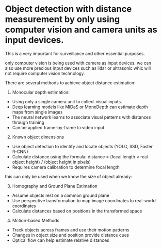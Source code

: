 # Object detection with distance measurement by only using computer vision and camera units as input devices. 

This is a very important for surveillance and other essential purposes.

only computer vision is being used with camera as input devices. we can also use more precious input devices such as lidar or ultrasonic whic will not require computer vision technology. 

There are several methods to achieve object distance estimation:

1. Monocular depth estimation:

* Using only a single camera unit to collect visual inputs.
* Deep learning models like MiDaS or MonoDepth can estimate depth maps from single images
* The neural network learns to associate visual patterns with distances through training
* Can be applied frame-by-frame to video input

2. Known object dimensions

* Use object detection to identify and locate objects (YOLO, SSD, Faster R-CNN)
* Calculate distance using the formula: distance = (focal length × real object height) / (object height in pixels)
* Requires camera calibration to determine focal length

this can only be used when we know the size of object already:

3. Homography and Ground Plane Estimation

* Assume objects rest on a common ground plane
* Use perspective transformation to map image coordinates to real-world coordinates
* Calculate distances based on positions in the transformed space

4. Motion-based Methods

* Track objects across frames and use their motion patterns
* Changes in object size and position provide distance cues
* Optical flow can help estimate relative distances